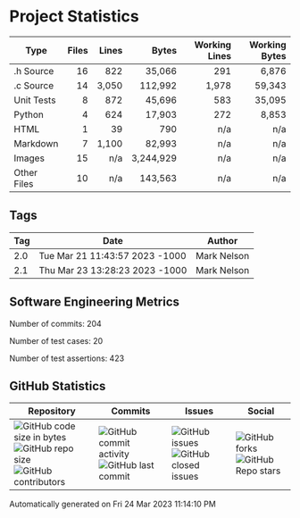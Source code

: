 Project Statistics
==================

| Type | Files | Lines | Bytes | Working Lines | Working Bytes |
|------|------:|------:|------:|--------------:|--------------:|
|.h Source|16|822|35,066|291|6,876|
|.c Source|14|3,050|112,992|1,978|59,343|
|Unit Tests|8|872|45,696|583|35,095|
|Python|4|624|17,903|272|8,853|
|HTML|1|39|790|n/a|n/a|
|Markdown|7|1,100|82,993|n/a|n/a|
|Images|15|n/a|3,244,929|n/a|n/a|
|Other	Files|10|n/a|143,563|n/a|n/a|

## Tags
| Tag | Date | Author |
|-----|------|--------|
|2.0|Tue Mar 21 11:43:57 2023 -1000|Mark Nelson|
|2.1|Thu Mar 23 13:28:23 2023 -1000|Mark Nelson|


## Software Engineering Metrics

Number of commits:  204

Number of test cases:  20

Number of test assertions:  423

## GitHub Statistics
| Repository                           | Commits                   | Issues                  | Social                    |
|--------------------------------------|---------------------------|-------------------------|---------------------------|
| ![GitHub code size	in	bytes](https://img.shields.io/github/languages/code-size/marknelsonengineer-sp23/sre_lab4_memscan?style=social) <br/> ![GitHub repo size](https://img.shields.io/github/repo-size/marknelsonengineer-sp23/sre_lab4_memscan?style=social) <br/> ![GitHub contributors](https://img.shields.io/github/contributors/marknelsonengineer-sp23/sre_lab4_memscan?style=social) | ![GitHub commit activity](https://img.shields.io/github/commit-activity/w/marknelsonengineer-sp23/sre_lab4_memscan?style=social) <br/> ![GitHub last	commit](https://img.shields.io/github/last-commit/marknelsonengineer-sp23/sre_lab4_memscan?style=social) | ![GitHub	issues](https://img.shields.io/github/issues-raw/marknelsonengineer-sp23/sre_lab4_memscan?style=social) <br/> ![GitHub	closed issues](https://img.shields.io/github/issues-closed-raw/marknelsonengineer-sp23/sre_lab4_memscan?style=social) | ![GitHub forks](https://img.shields.io/github/forks/marknelsonengineer-sp23/sre_lab4_memscan?style=social) <br/> ![GitHub Repo	stars](https://img.shields.io/github/stars/marknelsonengineer-sp23/sre_lab4_memscan?style=social) |

Automatically generated on Fri 24 Mar 2023 11:14:10 PM 

